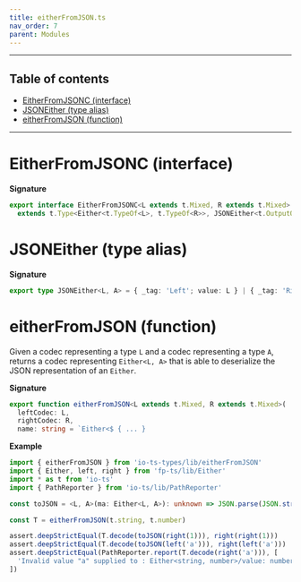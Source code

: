 ```yaml
---
title: eitherFromJSON.ts
nav_order: 7
parent: Modules
---
```


---

<h2 class="text-delta">Table of contents</h2>

- [EitherFromJSONC (interface)](#eitherfromjsonc-interface)
- [JSONEither (type alias)](#jsoneither-type-alias)
- [eitherFromJSON (function)](#eitherfromjson-function)

---

# EitherFromJSONC (interface)

**Signature**

```ts
export interface EitherFromJSONC<L extends t.Mixed, R extends t.Mixed>
  extends t.Type<Either<t.TypeOf<L>, t.TypeOf<R>>, JSONEither<t.OutputOf<L>, t.OutputOf<R>>, unknown> {}
```

# JSONEither (type alias)

**Signature**

```ts
export type JSONEither<L, A> = { _tag: 'Left'; value: L } | { _tag: 'Right'; value: A }
```

# eitherFromJSON (function)

Given a codec representing a type `L` and a codec representing a type `A`, returns a codec representing `Either<L, A>` that is able to deserialize
the JSON representation of an `Either`.

**Signature**

```ts
export function eitherFromJSON<L extends t.Mixed, R extends t.Mixed>(
  leftCodec: L,
  rightCodec: R,
  name: string = `Either<$ { ... }
```

**Example**

```ts
import { eitherFromJSON } from 'io-ts-types/lib/eitherFromJSON'
import { Either, left, right } from 'fp-ts/lib/Either'
import * as t from 'io-ts'
import { PathReporter } from 'io-ts/lib/PathReporter'

const toJSON = <L, A>(ma: Either<L, A>): unknown => JSON.parse(JSON.stringify(ma))

const T = eitherFromJSON(t.string, t.number)

assert.deepStrictEqual(T.decode(toJSON(right(1))), right(right(1)))
assert.deepStrictEqual(T.decode(toJSON(left('a'))), right(left('a')))
assert.deepStrictEqual(PathReporter.report(T.decode(right('a'))), [
  'Invalid value "a" supplied to : Either<string, number>/value: number'
])
```
